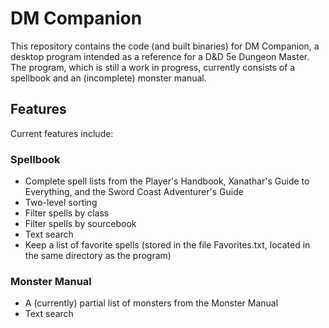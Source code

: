 # DM Companion

This repository contains the code (and built binaries) for DM Companion, a desktop program intended as a reference for a D&D 5e Dungeon Master. The program, which is still a work in progress, currently consists of a spellbook and an (incomplete) monster manual.

## Features

Current features include:

### Spellbook
* Complete spell lists from the Player's Handbook, Xanathar's Guide to Everything, and the Sword Coast Adventurer's Guide
* Two-level sorting
* Filter spells by class
* Filter spells by sourcebook
* Text search
* Keep a list of favorite spells (stored in the file Favorites.txt, located in the same directory as the program)

### Monster Manual
* A (currently) partial list of monsters from the Monster Manual
* Text search